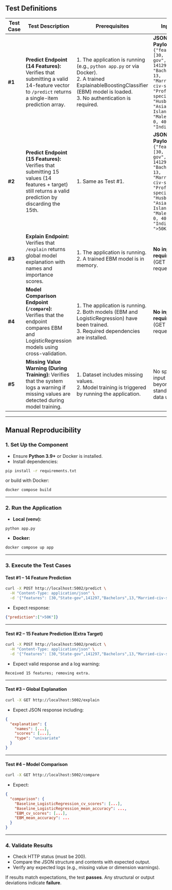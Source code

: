 ## Test Definitions

| **Test Case** | **Test Description**                                                                                                              | **Prerequisites**                                                                                                                     | **Inputs**                                                                                                                                                                                                                                        | **Expected Outcome**                                                                                                                                                                                                           |
|---------------|-----------------------------------------------------------------------------------------------------------------------------------|----------------------------------------------------------------------------------------------------------------------------------------|----------------------------------------------------------------------------------------------------------------------------------------------------------------------------------------------------------------------------------------------------|-------------------------------------------------------------------------------------------------------------------------------------------------------------------------------------------------------------------------------|
| **#1**        | **Predict Endpoint (14 Features):** Verifies that submitting a valid 14-feature vector to `/predict` returns a single-item prediction array. | 1. The application is running (e.g., `python app.py` or via Docker).<br>2. A trained ExplainableBoostingClassifier (EBM) model is loaded.<br>3. No authentication is required. | **JSON Payload:**<br>`{"features": [30, "State-gov", 141297, "Bachelors", 13, "Married-civ-spouse", "Prof-specialty", "Husband", "Asian-Pac-Islander", "Male", 0, 0, 40, "India"]}` | 1. Returns **HTTP 200**.<br>2. Response JSON includes `"prediction": ["<class>"]`.<br>3. Prediction list must contain exactly one element.<br>4. Output should reflect model behavior on 14 features. |
| **#2**        | **Predict Endpoint (15 Features):** Verifies that submitting 15 values (14 features + target) still returns a valid prediction by discarding the 15th. | 1. Same as Test #1.                                                                                                                   | **JSON Payload:**<br>`{"features": [30, "State-gov", 141297, "Bachelors", 13, "Married-civ-spouse", "Prof-specialty", "Husband", "Asian-Pac-Islander", "Male", 0, 0, 40, "India", ">50K"]}` | 1. Returns **HTTP 200**.<br>2. Response JSON includes `"prediction": ["<class>"]`.<br>3. Logs contain a warning: “Received 15 features; removing extra.”<br>4. Model processes only the first 14 features. |
| **#3**        | **Explain Endpoint:** Verifies that `/explain` returns global model explanation with names and importance scores.                     | 1. The application is running.<br>2. A trained EBM model is in memory.                                                                | **No input required** (GET request).                                                                                                                                                                                                               | 1. Returns **HTTP 200**.<br>2. Response JSON includes `{"explanation": {"names": [...], "scores": [...], "type": "univariate"}}`.<br>3. Arrays must be non-empty and match model structure. |
| **#4**        | **Model Comparison Endpoint (`/compare`):** Verifies that the endpoint compares EBM and LogisticRegression models using cross-validation. | 1. The application is running.<br>2. Both models (EBM and LogisticRegression) have been trained.<br>3. Required dependencies are installed. | **No input required** (GET request).                                                                                                                                                                                                               | 1. Returns **HTTP 200**.<br>2. Response includes `{"comparison": {<model metrics>}}`.<br>3. Keys include `Baseline_LogisticRegression_cv_scores`, `EBM_cv_scores`, and their mean accuracies.<br>4. Output must reflect 5-fold CV results. |
| **#5**        | **Missing Value Warning (During Training):** Verifies that the system logs a warning if missing values are detected during model training. | 1. Dataset includes missing values.<br>2. Model training is triggered by running the application.                                      | No specific input beyond standard data usage.                                                                                                                                                                                                      | 1. **HTTP 200** for training.<br>2. Logs include: “Missing values detected…” warning.<br>3. Verifies visibility of missing value handling and model interpretability risks. |

---

## Manual Reproducibility

### 1. Set Up the Component

- Ensure **Python 3.9+** or Docker is installed.
- Install dependencies:

```bash
pip install -r requirements.txt
```

or build with Docker:

```bash
docker compose build
```

---

### 2. Run the Application

- **Local (venv):**

```bash
python app.py
```

- **Docker:**

```bash
docker compose up app
```

---

### 3. Execute the Test Cases

#### Test #1 – 14 Feature Prediction

```bash
curl -X POST http://localhost:5002/predict \
  -H "Content-Type: application/json" \
  -d '{"features": [30,"State-gov",141297,"Bachelors",13,"Married-civ-spouse","Prof-specialty","Husband","Asian-Pac-Islander","Male",0,0,40,"India"]}'
```

- Expect response:

```json
{"prediction":[">50K"]}
```

---

#### Test #2 – 15 Feature Prediction (Extra Target)

```bash
curl -X POST http://localhost:5002/predict \
  -H "Content-Type: application/json" \
  -d '{"features": [30,"State-gov",141297,"Bachelors",13,"Married-civ-spouse","Prof-specialty","Husband","Asian-Pac-Islander","Male",0,0,40,"India",">50K"]}'
```

- Expect valid response and a log warning:

```text
Received 15 features; removing extra.
```

---

#### Test #3 – Global Explanation

```bash
curl -X GET http://localhost:5002/explain
```

- Expect JSON response including:

```json
{
  "explanation": {
    "names": [...],
    "scores": [...],
    "type": "univariate"
  }
}
```

---

#### Test #4 – Model Comparison

```bash
curl -X GET http://localhost:5002/compare
```

- Expect:

```json
{
  "comparison": {
    "Baseline_LogisticRegression_cv_scores": [...],
    "Baseline_LogisticRegression_mean_accuracy": ...,
    "EBM_cv_scores": [...],
    "EBM_mean_accuracy": ...
  }
}
```

---

### 4. Validate Results

- Check HTTP status (must be 200).
- Compare the JSON structure and contents with expected output.
- Verify any expected logs (e.g., missing value or dimension warnings).

If results match expectations, the test **passes**. Any structural or output deviations indicate **failure**.
